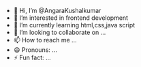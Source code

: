 - 👋 Hi, I’m @AngaraKushalkumar
- 👀 I’m interested in frontend development
- 🌱 I’m currently learning html,css,java script
- 💞️ I’m looking to collaborate on ...
- 📫 How to reach me ...
- 😄 Pronouns: ...
- ⚡ Fun fact: ...

<!---
AngaraKushalkumar/AngaraKushalkumar is a ✨ special ✨ repository because its `README.md` (this file) appears on your GitHub profile.
You can click the Preview link to take a look at your changes.
--->

